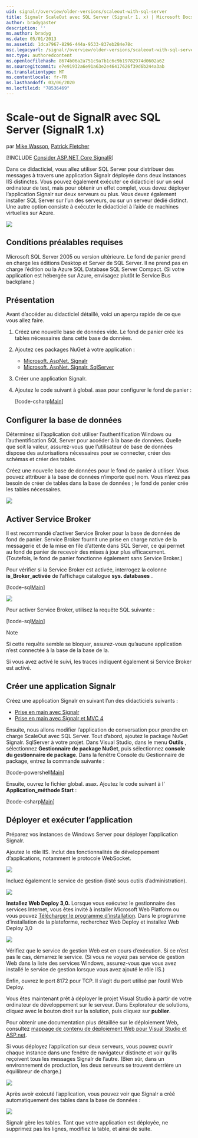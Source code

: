 ```yaml
---
uid: signalr/overview/older-versions/scaleout-with-sql-server
title: Signalr ScaleOut avec SQL Server (Signalr 1. x) | Microsoft Docs
author: bradygaster
description: ''
ms.author: bradyg
ms.date: 05/01/2013
ms.assetid: 1dca7967-8296-444a-9533-837eb284e78c
msc.legacyurl: /signalr/overview/older-versions/scaleout-with-sql-server
msc.type: authoredcontent
ms.openlocfilehash: 8674b06a2a751c9a7b1c6c9b19782974d0602a62
ms.sourcegitcommit: e7e91932a6e91a63e2e46417626f39d6b244a3ab
ms.translationtype: MT
ms.contentlocale: fr-FR
ms.lasthandoff: 03/06/2020
ms.locfileid: "78536469"
---
```

# <a name="signalr-scaleout-with-sql-server-signalr-1x"></a>Scale-out de SignalR avec SQL Server (SignalR 1.x)

par [Mike Wasson](https://github.com/MikeWasson), [Patrick Fletcher](https://github.com/pfletcher)

[!INCLUDE [Consider ASP.NET Core SignalR](~/includes/signalr/signalr-version-disambiguation.md)]

Dans ce didacticiel, vous allez utiliser SQL Server pour distribuer des messages à travers une application Signalr déployée dans deux instances IIS distinctes. Vous pouvez également exécuter ce didacticiel sur un seul ordinateur de test, mais pour obtenir un effet complet, vous devez déployer l’application Signalr sur deux serveurs ou plus. Vous devez également installer SQL Server sur l’un des serveurs, ou sur un serveur dédié distinct. Une autre option consiste à exécuter le didacticiel à l’aide de machines virtuelles sur Azure.

![](scaleout-with-sql-server/_static/image1.png)

## <a name="prerequisites"></a>Conditions préalables requises

Microsoft SQL Server 2005 ou version ultérieure. Le fond de panier prend en charge les éditions Desktop et Server de SQL Server. Il ne prend pas en charge l’édition ou la Azure SQL Database SQL Server Compact. (Si votre application est hébergée sur Azure, envisagez plutôt le Service Bus backplane.)

## <a name="overview"></a>Présentation

Avant d’accéder au didacticiel détaillé, voici un aperçu rapide de ce que vous allez faire.

1. Créez une nouvelle base de données vide. Le fond de panier crée les tables nécessaires dans cette base de données.
2. Ajoutez ces packages NuGet à votre application : 

    - [Microsoft. AspNet. Signalr](http://nuget.org/packages/Microsoft.AspNet.SignalR)
    - [Microsoft. AspNet. Signalr. SqlServer](http://nuget.org/packages/Microsoft.AspNet.SignalR.SqlServer)
3. Créer une application Signalr.
4. Ajoutez le code suivant à global. asax pour configurer le fond de panier : 

    [!code-csharp[Main](scaleout-with-sql-server/samples/sample1.cs)]

## <a name="configure-the-database"></a>Configurer la base de données

Déterminez si l’application doit utiliser l’authentification Windows ou l’authentification SQL Server pour accéder à la base de données. Quelle que soit la valeur, assurez-vous que l’utilisateur de base de données dispose des autorisations nécessaires pour se connecter, créer des schémas et créer des tables.

Créez une nouvelle base de données pour le fond de panier à utiliser. Vous pouvez attribuer à la base de données n’importe quel nom. Vous n’avez pas besoin de créer de tables dans la base de données ; le fond de panier crée les tables nécessaires.

![](scaleout-with-sql-server/_static/image2.png)

## <a name="enable-service-broker"></a>Activer Service Broker

Il est recommandé d’activer Service Broker pour la base de données de fond de panier. Service Broker fournit une prise en charge native de la messagerie et de la mise en file d’attente dans SQL Server, ce qui permet au fond de panier de recevoir des mises à jour plus efficacement. (Toutefois, le fond de panier fonctionne également sans Service Broker.)

Pour vérifier si la Service Broker est activée, interrogez la colonne **is\_Broker\_activée** de l’affichage catalogue **sys. databases** .

[!code-sql[Main](scaleout-with-sql-server/samples/sample2.sql)]

![](scaleout-with-sql-server/_static/image3.png)

Pour activer Service Broker, utilisez la requête SQL suivante :

[!code-sql[Main](scaleout-with-sql-server/samples/sample3.sql)]

> [!NOTE]
> Si cette requête semble se bloquer, assurez-vous qu’aucune application n’est connectée à la base de la base de la.

Si vous avez activé le suivi, les traces indiquent également si Service Broker est activé.

## <a name="create-a-signalr-application"></a>Créer une application Signalr

Créez une application Signalr en suivant l’un des didacticiels suivants :

- [Prise en main avec Signalr](../getting-started/tutorial-getting-started-with-signalr.md)
- [Prise en main avec Signalr et MVC 4](tutorial-getting-started-with-signalr-and-mvc-4.md)

Ensuite, nous allons modifier l’application de conversation pour prendre en charge ScaleOut avec SQL Server. Tout d’abord, ajoutez le package NuGet Signalr. SqlServer à votre projet. Dans Visual Studio, dans le menu **Outils** , sélectionnez **Gestionnaire de package NuGet**, puis sélectionnez **console du gestionnaire de package**. Dans la fenêtre Console du Gestionnaire de package, entrez la commande suivante :

[!code-powershell[Main](scaleout-with-sql-server/samples/sample4.ps1)]

Ensuite, ouvrez le fichier global. asax. Ajoutez le code suivant à l' **Application\_méthode Start** :

[!code-csharp[Main](scaleout-with-sql-server/samples/sample5.cs)]

## <a name="deploy-and-run-the-application"></a>Déployer et exécuter l’application

Préparez vos instances de Windows Server pour déployer l’application Signalr.

Ajoutez le rôle IIS. Inclut des fonctionnalités de développement d’applications, notamment le protocole WebSocket.

![](scaleout-with-sql-server/_static/image4.png)

Incluez également le service de gestion (listé sous outils d’administration).

![](scaleout-with-sql-server/_static/image5.png)

**Installez Web Deploy 3,0.** Lorsque vous exécutez le gestionnaire des services Internet, vous êtes invité à installer Microsoft Web Platform ou vous pouvez [Télécharger le programme d’installation](https://go.microsoft.com/fwlink/?LinkId=255386). Dans le programme d’installation de la plateforme, recherchez Web Deploy et installez Web Deploy 3,0

![](scaleout-with-sql-server/_static/image6.png)

Vérifiez que le service de gestion Web est en cours d’exécution. Si ce n’est pas le cas, démarrez le service. (Si vous ne voyez pas service de gestion Web dans la liste des services Windows, assurez-vous que vous avez installé le service de gestion lorsque vous avez ajouté le rôle IIS.)

Enfin, ouvrez le port 8172 pour TCP. Il s’agit du port utilisé par l’outil Web Deploy.

Vous êtes maintenant prêt à déployer le projet Visual Studio à partir de votre ordinateur de développement sur le serveur. Dans Explorateur de solutions, cliquez avec le bouton droit sur la solution, puis cliquez sur **publier**.

Pour obtenir une documentation plus détaillée sur le déploiement Web, consultez [mappage de contenu de déploiement Web pour Visual Studio et ASP.net](../../../whitepapers/aspnet-web-deployment-content-map.md).

Si vous déployez l’application sur deux serveurs, vous pouvez ouvrir chaque instance dans une fenêtre de navigateur distincte et voir qu’ils reçoivent tous les messages Signalr de l’autre. (Bien sûr, dans un environnement de production, les deux serveurs se trouvent derrière un équilibreur de charge.)

![](scaleout-with-sql-server/_static/image7.png)

Après avoir exécuté l’application, vous pouvez voir que Signalr a créé automatiquement des tables dans la base de données :

![](scaleout-with-sql-server/_static/image8.png)

Signalr gère les tables. Tant que votre application est déployée, ne supprimez pas les lignes, modifiez la table, et ainsi de suite.
